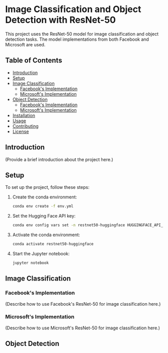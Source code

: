 # Image Classification and Object Detection with ResNet-50

This project uses the ResNet-50 model for image classification and object detection tasks. The model implementations from both Facebook and Microsoft are used.

## Table of Contents

- [Introduction](#introduction)
- [Setup](#setup)
- [Image Classification](#image-classification)
  - [Facebook's Implementation](#facebooks-implementation)
  - [Microsoft's Implementation](#microsofts-implementation)
- [Object Detection](#object-detection)
  - [Facebook's Implementation](#facebooks-implementation-1)
  - [Microsoft's Implementation](#microsofts-implementation-1)
- [Installation](#installation)
- [Usage](#usage)
- [Contributing](#contributing)
- [License](#license)

## Introduction

(Provide a brief introduction about the project here.)

## Setup

To set up the project, follow these steps:

1. Create the conda environment:

    ```bash
    conda env create -f env.yml
    ```

2. Set the Hugging Face API key:

    ```bash
    conda env config vars set -n restnet50-huggingface HUGGINGFACE_API_KEY=redacted
    ```

3. Activate the conda environment:

    ```bash
    conda activate restnet50-huggingface
    ```

4. Start the Jupyter notebook:

    ```bash
    jupyter notebook
    ```

## Image Classification

### Facebook's Implementation

(Describe how to use Facebook's ResNet-50 for image classification here.)

### Microsoft's Implementation

(Describe how to use Microsoft's ResNet-50 for image classification here.)

## Object Detection